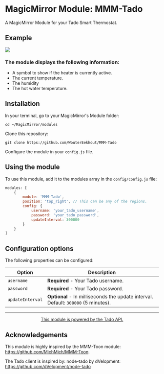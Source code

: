 # MagicMirror Module: MMM-Tado
A MagicMirror Module for your Tado Smart Thermostat. 

## Example

![](.github/example.png)

### The module displays the following information:

* A symbol to show if the heater is currently active.
* The current temperature.
* The humidity
* The hot water temperature.

## Installation

In your terminal, go to your MagicMirror's Module folder:
````
cd ~/MagicMirror/modules
````

Clone this repository:
````
git clone https://github.com/WouterEekhout/MMM-Tado
````

Configure the module in your `config.js` file.

## Using the module

To use this module, add it to the modules array in the `config/config.js` file:
````javascript
modules: [
    {
        module: 'MMM-Tado',
        position: 'top_right', // This can be any of the regions.
        config: {
            username: 'your_tado_username', 
            password: 'your_tado_password', 
            updateInterval: 300000
        }
    }
]
````

## Configuration options

The following properties can be configured:


<table width="100%">
	<thead>
		<tr>
			<th>Option</th>
			<th width="100%">Description</th>
		</tr>
	</thead>
	<tbody>
        <tr>
			<td><code>username</code></td>
			<td><b>Required</b></code> - Your Tado username.</td>
		</tr>
        <tr>
			<td><code>password</code></td>
			<td><b>Required</b></code> - Your Tado password.</td>
		</tr>
        <tr>
            <td><code>updateInterval</code></td>
            <td><b>Optional</b></code> - In milliseconds the update interval. Default: <code>300000</code> (5 minutes).</td>
        </tr>
	</tbody>
</table>

---
<p align="center">
    <a href="https://www.tado.com">This module is powered by the Tado API.</a>    
</p>


## Acknowledgements
This module is highly inspired by the 
MMM-Toon module: https://github.com/MichMich/MMM-Toon.

The Tado client is inspired by:
node-tado by dVelopment: https://github.com/dVelopment/node-tado